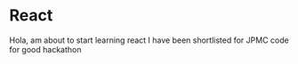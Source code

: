 # React
Hola, am about to start learning react
I have been shortlisted for JPMC code for good hackathon